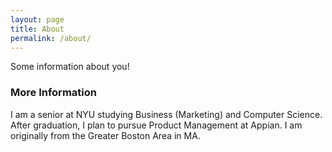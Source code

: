 ```yaml
---
layout: page
title: About
permalink: /about/
---
```


Some information about you!

### More Information

I am a senior at NYU studying Business (Marketing) and Computer Science. After graduation, I plan to pursue Product Management at Appian. I am originally from the Greater Boston Area in MA.
